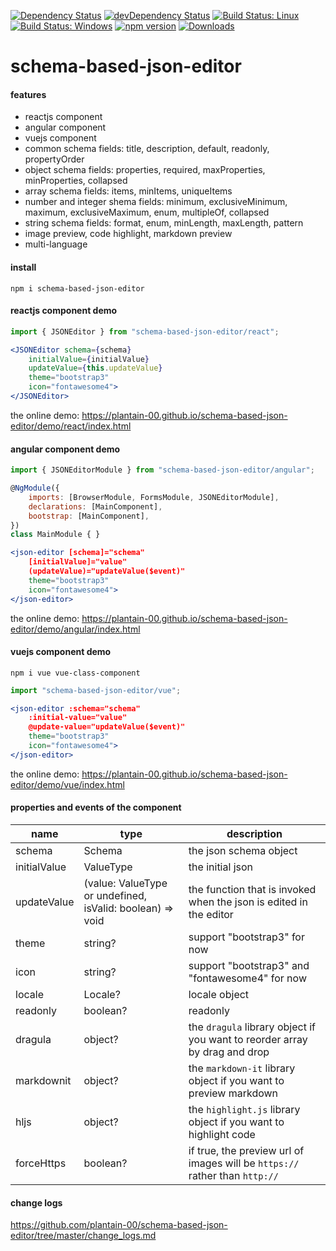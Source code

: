 [![Dependency Status](https://david-dm.org/plantain-00/schema-based-json-editor.svg)](https://david-dm.org/plantain-00/schema-based-json-editor)
[![devDependency Status](https://david-dm.org/plantain-00/schema-based-json-editor/dev-status.svg)](https://david-dm.org/plantain-00/schema-based-json-editor#info=devDependencies)
[![Build Status: Linux](https://travis-ci.org/plantain-00/schema-based-json-editor.svg?branch=master)](https://travis-ci.org/plantain-00/schema-based-json-editor)
[![Build Status: Windows](https://ci.appveyor.com/api/projects/status/github/plantain-00/schema-based-json-editor?branch=master&svg=true)](https://ci.appveyor.com/project/plantain-00/schema-based-json-editor/branch/master)
[![npm version](https://badge.fury.io/js/schema-based-json-editor.svg)](https://badge.fury.io/js/schema-based-json-editor)
[![Downloads](https://img.shields.io/npm/dm/schema-based-json-editor.svg)](https://www.npmjs.com/package/schema-based-json-editor)

# schema-based-json-editor

#### features

+ reactjs component
+ angular component
+ vuejs component
+ common schema fields: title, description, default, readonly, propertyOrder
+ object schema fields: properties, required, maxProperties, minProperties, collapsed
+ array schema fields: items, minItems, uniqueItems
+ number and integer shema fields: minimum, exclusiveMinimum, maximum, exclusiveMaximum, enum, multipleOf, collapsed
+ string schema fields: format, enum, minLength, maxLength, pattern
+ image preview, code highlight, markdown preview
+ multi-language

#### install

`npm i schema-based-json-editor`

#### reactjs component demo

```js
import { JSONEditor } from "schema-based-json-editor/react";
```

```jsx
<JSONEditor schema={schema}
    initialValue={initialValue}
    updateValue={this.updateValue}
    theme="bootstrap3"
    icon="fontawesome4">
</JSONEditor>
```

the online demo: https://plantain-00.github.io/schema-based-json-editor/demo/react/index.html

#### angular component demo

```js
import { JSONEditorModule } from "schema-based-json-editor/angular";

@NgModule({
    imports: [BrowserModule, FormsModule, JSONEditorModule],
    declarations: [MainComponent],
    bootstrap: [MainComponent],
})
class MainModule { }
```

```jsx
<json-editor [schema]="schema"
    [initialValue]="value"
    (updateValue)="updateValue($event)"
    theme="bootstrap3"
    icon="fontawesome4">
</json-editor>
```

the online demo: https://plantain-00.github.io/schema-based-json-editor/demo/angular/index.html

#### vuejs component demo

`npm i vue vue-class-component`

```js
import "schema-based-json-editor/vue";
```

```jsx
<json-editor :schema="schema"
    :initial-value="value"
    @update-value="updateValue($event)"
    theme="bootstrap3"
    icon="fontawesome4">
</json-editor>
```

the online demo: https://plantain-00.github.io/schema-based-json-editor/demo/vue/index.html

#### properties and events of the component

name | type | description
--- | --- | ---
schema | Schema | the json schema object
initialValue | ValueType | the initial json
updateValue | (value: ValueType or undefined, isValid: boolean) => void | the function that is invoked when the json is edited in the editor
theme | string? | support "bootstrap3" for now
icon | string? | support "bootstrap3" and "fontawesome4" for now
locale | Locale? | locale object
readonly | boolean? | readonly
dragula | object? | the `dragula` library object if you want to reorder array by drag and drop
markdownit | object? | the `markdown-it` library object if you want to preview markdown
hljs | object? | the `highlight.js` library object if you want to highlight code
forceHttps | boolean? | if true, the preview url of images will be `https://` rather than `http://`

#### change logs

https://github.com/plantain-00/schema-based-json-editor/tree/master/change_logs.md
